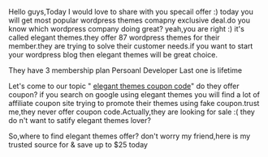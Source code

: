 Hello guys,Today I would love to share with you specail offer :) today you will get most popular wordpress themes comapny exclusive deal.do you know which wordpress company doing great? yeah,you are right :) it's called elegant themes.they offer 87 wordpress themes for their member.they are trying to solve their customer needs.if you want to start your wordpress blog then elegant themes will be great choice.

They have 3 membership plan 
Persoanl 
Developer
Last one is lifetime

Let's come to our topic " <a href="https://www.bloggingstart.com/tmdhosting-coupon-code/">elegant themes coupon code</a>" do they offer coupon? if you search on google using elegant themes you will find a lot of affiliate coupon site trying to promote their themes using fake coupon.trust me,they never offer coupon code.Actually,they are looking for sale :( they do n't want to satify elegant themes lover?

So,where to find elegant themes offer?
don't worry my friend,here is my trusted source for  & save up to $25 today



